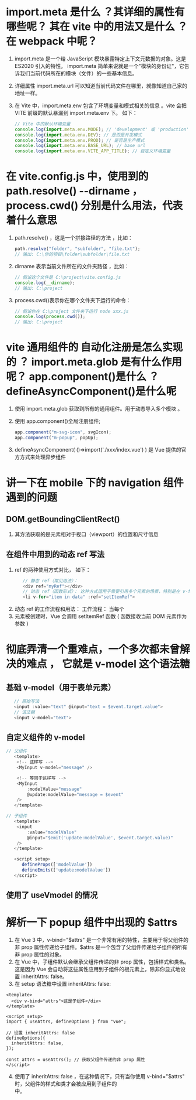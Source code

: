 # import.meta 是什么 ？其详细的属性有哪些呢？ 其在 vite 中的用法又是什么 ？ 在 webpack 中呢？

1. import.meta 是一个给 JavaScript 模块暴露特定上下文元数据的对象。这是 ES2020 引入的特性。
   import.meta 简单来说就是一个"模块的身份证"，它告诉我们当前代码所在的模块（文件）的一些基本信息。
2. 详细属性 import.meta.url 可以知道当前代码文件在哪里，就像知道自己家的地址一样。

3. 在 Vite 中，import.meta.env 包含了环境变量和模式相关的信息 。vite 会把 VITE 前缀的默认暴漏到 import.meta.env 下。
   如下：
   ```javascript
   // Vite 中的默认环境变量
   console.log(import.meta.env.MODE); // 'development' 或 'production'
   console.log(import.meta.env.DEV); // 是否是开发模式
   console.log(import.meta.env.PROD); // 是否是生产模式
   console.log(import.meta.env.BASE_URL); // base url
   console.log(import.meta.env.VITE_APP_TITLE); // 自定义环境变量
   ```

# 在 vite.config.js 中，使用到的 path.resolve() --dirname ，process.cwd() 分别是什么用法，代表着什么意思

1. path.resolve() ，这是一个拼接路径的方法 ，比如：
   ```javascript
   path.resolve("folder", "subfolder", "file.txt");
   // 输出: C:\你的项目\folder\subfolder\file.txt
   ```
2. dirname 表示当前文件所在的文件夹路径 ，比如：
   ```javascript
   // 假设这个文件是 C:\project\vite.config.js
   console.log(__dirname);
   // 输出: C:\project
   ```
3. process.cwd()表示你在哪个文件夹下运行的命令：
   ```javascript
   // 假设你在 C:\project 文件夹下运行 node xxx.js
   console.log(process.cwd());
   // 输出: C:\project
   ```

# vite 通用组件的 自动化注册是怎么实现的 ？ import.meta.glob 是有什么作用呢？ app.component()是什么 ？defineAsyncComponent()是什么呢

1. 使用 import.meta.glob 获取到所有的通用组件。用于动态导入多个模块 。
2. 使用 app.component()全局注册组件;

   ```javascript
   app.component("m-svg-icon", svgIcon);
   app.component("m-popup", popUp);
   ```

3. defineAsyncComponent( ()=>import('./xxx/index.vue') ) 是 Vue 提供的官方方式来处理异步组件

# 讲一下在 mobile 下的 navigation 组件遇到的问题

## DOM.getBoundingClientRect()

1. 其方法获取的是元素相对于视口（viewport）的位置和尺寸信息

## 在组件中用到的动态 ref 写法

1. ref 的两种使用方式对比， 如下：
   ```javascript
      // 静态 ref（常见用法）：
      <div ref="myRef"></div>
      // 动态 ref（函数形式）： 这种方式适用于需要引用多个元素的场景，特别是在 v-for 循环中。
      <li v-for="item in data" :ref="setItemRef">
   ```
2. 动态 ref 的工作流程和用法：
   工作流程：
   当每个 <li> 元素被创建时，Vue 会调用 setItemRef 函数
   ( 函数接收当前 DOM 元素作为参数 )

# 彻底弄清一个重难点，一个多次都未曾解决的难点 ， 它就是 v-model 这个语法糖

## 基础 v-model（用于表单元素）

```javascript
   // 原始写法
   <input :value="text" @input="text = $event.target.value">
   // 语法糖
   <input v-model="text">
```

## 自定义组件的 v-model

```javascript
// 父组件
   <template>
    <!-- 这样写 -->
    <MyInput v-model="message" />

    <!-- 等同于这样写 -->
    <MyInput
        :modelValue="message"
        @update:modelValue="message = $event"
    />
   </template>

// 子组件
   <template>
    <input
        :value="modelValue"
        @input="$emit('update:modelValue', $event.target.value)"
    />
   </template>

   <script setup>
      defineProps(['modelValue'])
      defineEmits(['update:modelValue'])
   </script>
```

## 使用了 useVmodel 的情况

# 解析一下 popup 组件中出现的 $attrs

1. 在 Vue 3 中，v-bind="$attrs" 是一个非常有用的特性，主要用于将父组件的非 prop 属性传递给子组件。$attrs 是一个包含了父组件传递给子组件的所有非 prop 属性的对象。
2. 在 Vue 中，子组件默认会继承父组件传递的非 prop 属性，包括样式和类名。这是因为 Vue 会自动将这些属性应用到子组件的根元素上，除非你显式地设置 inheritAttrs: false。
3. 在 setup 语法糖中设置 inheritAttrs: false:

```vue
<template>
  <div v-bind="attrs">这是子组件</div>
</template>

<script setup>
import { useAttrs, defineOptions } from "vue";

// 设置 inheritAttrs: false
defineOptions({
  inheritAttrs: false,
});

const attrs = useAttrs(); // 获取父组件传递的非 prop 属性
</script>
```

4. 使用了 inheritAttrs: false ，在这种情况下，只有当你使用 v-bind="$attrs" 时，父组件的样式和类才会被应用到子组件的 <div> 中。
